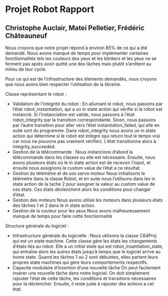 # Projet Robot Rapport
## Christophe Auclair, Matei Pelletier, Frédéric Châteauneuf

Nous croyons que notre projet répond à environ 85% de ce qui a été demandé. Nous avons manqué de temps pour implémenter certaines fonctionnalités tels les couleurs des yeux et les blinkers et les yeux ne se ferment pas après avoir quitté une des tâches mais plutôt s’arrêtent au milieu de leur cycle. 

Pour ce qui est de l’infrastructure des éléments demandés, nous croyons que nous avons bien respecter l’utilisation de la librairie. 

Classe représentant le robot : 
-	Validation de l’intégrité du robot : 
En allumant le robot, nous passons par l’état robot_instantiation, qui a un in state action qui vérifie si le robot est instancié. Si l’instanciation est valide, nous passons à l’état robot_integrity par la transition correspondante. Sinon, nous passons par l’autre transition pour aller vers l’état instantiation_failed, qui elle en suite sort du programme. Dans robot_integrity nous avons un in state action qui détermine si le robot est intègre (qui return tout le temps vrai car nous ne pouvons pas vraiment vérifier). L’état transitionne alors à integrity_succeeded.
-	Gestion de la télécommande :
Nous instancions d’abord la télécommande dans les classes ou elle est nécessaire. Ensuite, nous avons plusieurs états où le in state action est de recevoir l’input, et ensuite nous assignons le custom value de l’état a ce résultat.
-	Gestion du télémètre et de son servo moteur
Nous initialisons le télémètre dans la classe Robot, et en suite nous l’utilisons dans les in state action de la tache 2 pour assigner la valeur au custom value de ces états. Ces états déclenchent alors les conditions pour changer d’état.
-	Gestion des moteurs
Nous avons utilisé les moteurs dans plusieurs états des tâches 1 et 2 dans le in state action.
-	Gestion de la couleur pour les yeux
Nous avons malheureusement manqué de temps pour faire cette fonctionnalité

Structure générale du logiciel :
-	Infrastructure générale du logicielle :
Nous utilisons la classe C64Proj qui est un state machine. Cette classe gère les états les changements d’états liés au robot. Elle a un initial state qui est robot_insantiation_state, qui entraîne alors les autres états jusqu’à temps que le logiciel arrive au home state. Quand les tâches 1 ou 2 sont débutées, elles partent leurs propres state machines qui gère leurs comportements respectifs. 
-	Capacite modulaire d’insertion d’une nouvelle tâche
On peut facilement insérer une nouvelle tâche dans notre logiciel. On doit simplement rajouter l’état de cette tâche, les conditions et transitions nécessaires pour la déclencher. Ensuite, il reste juste à rajouter des actions a cet état.


